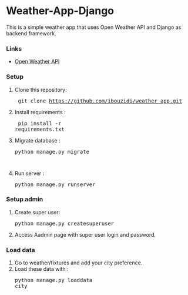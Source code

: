 # Weather-App-Django

This is a simple weather app that uses Open Weather API and Django as backend framework.

<h3>Links </h3>
<ul>
<li><a href="https://openweathermap.org/api">Open Weather API</a></li>
</ul>

### Setup
1. Clone this repository: <pre> git clone https://github.com/ibouzidi/weather_app.git </pre>
2. Install requirements : <pre> pip install -r requirements.txt</pre>
3. Migrate database : <pre>python manage.py migrate<pre>
4. Run server : <pre>python manage.py runserver</pre>

### Setup admin
1. Create super user: <pre>python manage.py createsuperuser</pre>
2. Access Aadmin page with super user login and password.

### Load data
1. Go to weather/fixtures and add your city preference.
2. Load these data with : <pre>python manage.py loaddata city</pre>





